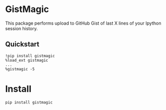 
# GistMagic

This package performs upload to GitHub Gist of last X lines of your Ipython session history.


## Quickstart

```ipython
!pip install gistmagic
%load_ext gistmagic
...
%gistmagic -5
```

# Install

```bash
pip install gistmagic
```
